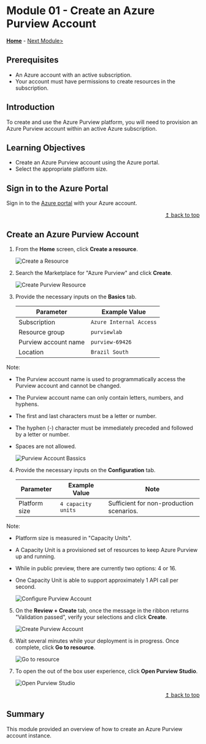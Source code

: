 # Module 01 - Create an Azure Purview Account

**[Home](../README.md)** - [Next Module>](../modules/module02.md)

## Prerequisites

* An Azure account with an active subscription.
* Your account must have permissions to create resources in the subscription.

## Introduction

To create and use the Azure Purview platform, you will need to provision an Azure Purview account within an active Azure subscription.

## Learning Objectives

* Create an Azure Purview account using the Azure portal.
* Select the appropriate platform size.

## Sign in to the Azure Portal

Sign in to the [Azure portal](https://portal.azure.com) with your Azure account.

<div align="right"><a href="#module-01---create-an-azure-purview-account">↥ back to top</a></div>

## Create an Azure Purview Account

1. From the **Home** screen, click **Create a resource**.

    ![Create a Resource](../images/module01/01.01-create-resource.png)  

2. Search the Marketplace for "Azure Purview" and click **Create**.

    ![Create Purview Resource](../images/module01/01.02-create-purview.png)

3. Provide the necessary inputs on the **Basics** tab.

    | Parameter  | Example Value |
    | --- | --- |
    | Subscription | `Azure Internal Access` |
    | Resource group | `purviewlab` |
    | Purview account name | `purview-69426` |
    | Location | `Brazil South` |

Note:

* The Purview account name is used to programmatically access the Purview account and cannot be changed.
* The Purview account name can only contain letters, numbers, and hyphens.
* The first and last characters must be a letter or number.
* The hyphen (-) character must be immediately preceded and followed by a letter or number.
* Spaces are not allowed.

    ![Purview Account Bassics](../images/module01/01.03-create-basic.png)

4. Provide the necessary inputs on the **Configuration** tab.

    | Parameter  | Example Value | Note |
    | --- | --- | --- |
    | Platform size | `4 capacity units` | Sufficient for non-production scenarios. |

Note:

* Platform size is measured in "Capacity Units".
* A Capacity Unit is a provisioned set of resources to keep Azure Purview up and running.
* While in public preview, there are currently two options: 4 or 16.
* One Capacity Unit is able to support approximately 1 API call per second.

    ![Configure Purview Account](../images/module01/01.04-create-configuration.png)

5. On the **Review + Create** tab, once the message in the ribbon returns "Validation passed", verify your selections and click **Create**.

    ![Create Purview Account](../images/module01/01.05-create-create.png)

6. Wait several minutes while your deployment is in progress. Once complete, click **Go to resource**.

    ![Go to resource](../images/module01/01.06-goto-resource.png)

7. To open the out of the box user experience, click **Open Purview Studio**.

    ![Open Purview Studio](../images/module01/01.07-open-studio.png)

<div align="right"><a href="#module-01---create-an-azure-purview-account">↥ back to top</a></div>

## Summary

This module provided an overview of how to create an Azure Purview account instance.
